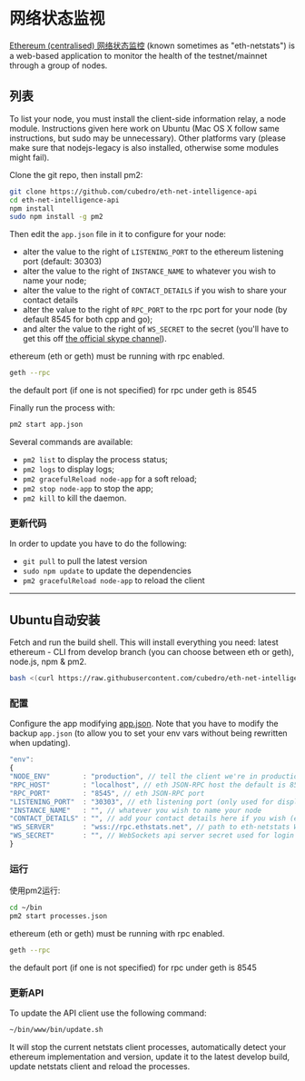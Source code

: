 # 网络状态监视

[Ethereum (centralised) 网络状态监控][1] (known sometimes as "eth-netstats") is a web-based application to monitor the health of the testnet/mainnet through a group of nodes.

## 列表

To list your node, you must install the client-side information relay, a node module. Instructions given here work on Ubuntu (Mac OS X follow same instructions, but sudo may be unnecessary). Other platforms vary (please make sure that nodejs-legacy is also installed, otherwise some modules might fail).

Clone the git repo, then install pm2:

```bash
git clone https://github.com/cubedro/eth-net-intelligence-api
cd eth-net-intelligence-api
npm install
sudo npm install -g pm2
```

Then edit the `app.json` file in it to configure for your node:

- alter the value to the right of `LISTENING_PORT` to the ethereum listening port (default: 30303)
- alter the value to the right of `INSTANCE_NAME` to whatever you wish to name your node;
- alter the value to the right of `CONTACT_DETAILS` if you wish to share your contact details
- alter the value to the right of `RPC_PORT` to the rpc port for your node (by default 8545 for both cpp and go);
- and alter the value to the right of `WS_SECRET` to the secret (you'll have to get this off [the official skype channel][2]).

ethereum (eth or geth) must be running with rpc enabled.

```bash
geth --rpc
```

the default port (if one is not specified) for rpc under geth is 8545

Finally run the process with:

```bash
pm2 start app.json
```

Several commands are available:

- `pm2 list` to display the process status;
- `pm2 logs` to display logs;
- `pm2 gracefulReload node-app` for a soft reload;
- `pm2 stop node-app` to stop the app;
- `pm2 kill` to kill the daemon.

### 更新代码

In order to update you have to do the following:

- `git pull` to pull the latest version
- `sudo npm update` to update the dependencies
- `pm2 gracefulReload node-app` to reload the client

***

## Ubuntu自动安装

Fetch and run the build shell. This will install everything you need: latest ethereum - CLI from develop branch (you can choose between eth or geth), node.js, npm & pm2.

```bash
bash <(curl https://raw.githubusercontent.com/cubedro/eth-net-intelligence-api/master/bin/build.sh)
```

### 配置

Configure the app modifying [app.json][3]. Note that you have to modify the backup `app.json` (to allow you to set your env vars without being rewritten when updating).

```js
"env":
{
"NODE_ENV"        : "production", // tell the client we're in production environment
"RPC_HOST"        : "localhost", // eth JSON-RPC host the default is 8545
"RPC_PORT"        : "8545", // eth JSON-RPC port
"LISTENING_PORT"  : "30303", // eth listening port (only used for display)
"INSTANCE_NAME"   : "", // whatever you wish to name your node
"CONTACT_DETAILS" : "", // add your contact details here if you wish (email/skype)
"WS_SERVER"       : "wss://rpc.ethstats.net", // path to eth-netstats WebSockets api server
"WS_SECRET"       : "", // WebSockets api server secret used for login
}
```

### 运行

使用pm2运行:

```bash
cd ~/bin
pm2 start processes.json
```

ethereum (eth or geth) must be running with rpc enabled.

```bash
geth --rpc
```

the default port (if one is not specified) for rpc under geth is 8545

### 更新API

To update the API client use the following command:

```bash
~/bin/www/bin/update.sh
```

It will stop the current netstats client processes, automatically detect your ethereum implementation and version, update it to the latest develop build, update netstats client and reload the processes.

[1]: https://ethstats.net
[2]: http://tinyurl.com/ofndjbo
[3]: https://github.com/cubedro/eth-net-intelligence-api/blob/master/app.json.example